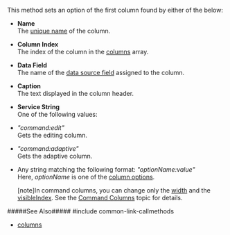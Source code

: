 This method sets an option of the first column found by either of the below:

* **Name**        
The [unique name](/api-reference/10%20UI%20Widgets/GridBase/1%20Configuration/columns/name.md '{basewidgetpath}/Configuration/columns/#name') of the column.

* **Column Index**        
The index of the column in the [columns](/api-reference/10%20UI%20Widgets/dxTreeList/1%20Configuration/columns '{basewidgetpath}/Configuration/columns/') array.

* **Data Field**        
The name of the [data source field](/api-reference/10%20UI%20Widgets/GridBase/1%20Configuration/columns/dataField.md '{basewidgetpath}/Configuration/columns/#dataField') assigned to the column.

* **Caption**        
The text displayed in the column header.

* **Service String**  
One of the following values:
 - *"command:edit"*    
    Gets the editing column.

 - *"command:adaptive"*  
    Gets the adaptive column.  

 - Any string matching the following format: *"optionName:value"*  
    Here, *optionName* is one of the [column options](/api-reference/10%20UI%20Widgets/dxTreeList/1%20Configuration/columns '{basewidgetpath}/Configuration/columns/').

    [note]In command columns, you can change only the [width](/api-reference/10%20UI%20Widgets/GridBase/1%20Configuration/columns/width.md '{basewidgetpath}/Configuration/columns/#width') and the [visibleIndex](/api-reference/10%20UI%20Widgets/GridBase/1%20Configuration/columns/visibleIndex.md '{basewidgetpath}/Configuration/columns/#visibleIndex'). See the [Command Columns](/concepts/05%20Widgets/TreeList/10%20Columns/10%20Column%20Types/4%20Command%20Columns.md '/Documentation/Guide/Widgets/TreeList/Columns/Column_Types/Command_Columns/') topic for details.  

#####See Also#####
#include common-link-callmethods
- [columns](/api-reference/10%20UI%20Widgets/dxTreeList/1%20Configuration/columns '{basewidgetpath}/Configuration/columns/')